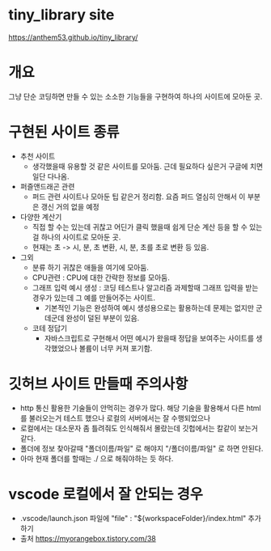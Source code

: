 # tiny_library site

https://anthem53.github.io/tiny_library/

# 개요

그냥 단순 코딩하면 만들 수 있는 소소한 기능들을 구현하여 하나의 사이트에 모아둔 곳.

# 구현된 사이트 종류

- 추천 사이트
  + 생각했을때 유용할 것 같은 사이트를 모아둠. 근데 필요하다 싶은거 구글에 치면 일단 다나옴.
- 퍼즐앤드래곤 관련 
  + 퍼드 관련 사이트나 모아둔 팁 같은거 정리함. 요즘 퍼드 열심히 안해서 이 부분은 갱신 거의 없을 예정
- 다양한 계산기
  + 직접 할 수는 있는데 귀찮고 어딘가 클릭 했을때 쉽게 단순 계산 등을 할 수 있는걸 하나의 사이트로 모아둔 곳.
  + 현재는 초 -> 시, 분, 초 변환, 시, 분, 초를 초로 변환 등 있음.
- 그외
  + 분류 하기 귀찮은 애들을 여기에 모아둠.
  + CPU관련 : CPU에 대한 간략한 정보를 모아둠.
  + 그래프 입력 예시 생성 : 코딩 테스트나 알고리즘 과제할때 그래프 입력을 받는 경우가 있는데 그 예를 만들어주는 사이트.
    * 기본적인 기능은 완성하여 예시 생성용으로는 활용하는데 문제는 없지만 군데군데 완성이 덜된 부분이 있음.
  + 코테 정답기
    * 자바스크립트로 구현해서 어떤 예시가 왔을때 정답을 보여주는 사이트를 생각했었으나 볼륨이 너무 커져 포기함.
 

 


# 깃허브 사이트 만들때 주의사항

- http 통신 활용한 기술들이 안먹히는 경우가 많다. 해당 기술을 활용해서 다른 html를 불러오는거 테스트 했으나 로컬의 서버에서는 잘 수행되었으나 
- 로컬에서는 대소문자 좀 틀려줘도 인식해줘서 몰랐는데 깃헙에서는 칼같이 보는거 같다.
- 폴더에 정보 찾아갈때 "폴더이름/파일" 로 해야지 "/폴더이름/파일" 로 하면 안된다.
- 아마 현재 폴더를 할때는 ./ 으로 해줘야하는 듯 하다.


# vscode 로컬에서 잘 안되는 경우 

- .vscode/launch.json 파일에  "file" : "${workspaceFolder}/index.html" 추가하기
- 출처 https://myorangebox.tistory.com/38
